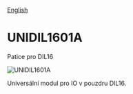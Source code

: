 
[English](./README.md)
<!--- module --->
# UNIDIL1601A
<!--- Emodule --->

<!--- subtitle --->Patice pro DIL16<!--- Esubtitle --->

![UNIDIL1601A](/doc/img/UNIDIL1601A_QRcode.png)

<!--- description --->Universální modul pro IO v pouzdru DIL16.<!--- Edescription --->
            
